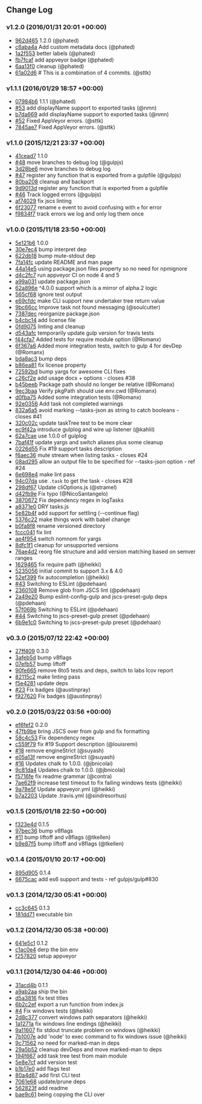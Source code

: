 ## Change Log

### v1.2.0 (2016/01/31 20:01 +00:00)
- [962d465](https://github.com/gulpjs/gulp-cli/commit/962d46545b60acfad95807b4eacd59cee7e7e6be) 1.2.0 (@phated)
- [c6aba4a](https://github.com/gulpjs/gulp-cli/commit/c6aba4a09abf95af2aaf2578fd365b7f8fded245) Add custom metadata docs (@phated)
- [1a2f553](https://github.com/gulpjs/gulp-cli/commit/1a2f5530bc97cf102744875d529e61721b52d19c) better labels (@phated)
- [fb7fcaf](https://github.com/gulpjs/gulp-cli/commit/fb7fcaf6ddcdd3bf7e9731bd0335750cb949434a) add appveyor badge (@phated)
- [6aa13f0](https://github.com/gulpjs/gulp-cli/commit/6aa13f0226685905f032e431d1cebd87fc4ae882) cleanup (@phated)
- [61a02d6](https://github.com/gulpjs/gulp-cli/commit/61a02d68255b422010c941c3c47e913b25495e74) # This is a combination of 4 commits. (@sttk)

### v1.1.1 (2016/01/29 18:57 +00:00)
- [07984b6](https://github.com/gulpjs/gulp-cli/commit/07984b6e20550cce410040c1c37255a709d46b9c) 1.1.1 (@phated)
- [#53](https://github.com/gulpjs/gulp-cli/pull/53) add displayName support to exported tasks (@nmn)
- [b7da669](https://github.com/gulpjs/gulp-cli/commit/b7da669f8e9454f6b27da8afada04392797ef396) add displayName support to exported tasks (@nmn)
- [#52](https://github.com/gulpjs/gulp-cli/pull/52) Fixed AppVeyor errors. (@sttk)
- [7845ae7](https://github.com/gulpjs/gulp-cli/commit/7845ae7f87094442511873d58806f7c28129a0ba) Fixed AppVeyor errors. (@sttk)

### v1.1.0 (2015/12/21 23:37 +00:00)
- [41cead7](https://github.com/gulpjs/gulp-cli/commit/41cead78fa5e661304e193d7c0c034caf073671b) 1.1.0
- [#48](https://github.com/gulpjs/gulp-cli/pull/48) move branches to debug log (@gulpjs)
- [3d28be6](https://github.com/gulpjs/gulp-cli/commit/3d28be62efcc5e02152de181a3d9c8c52f7aa107) move branches to debug log
- [#47](https://github.com/gulpjs/gulp-cli/pull/47) register any function that is exported from a gulpfile (@gulpjs)
- [80ba208](https://github.com/gulpjs/gulp-cli/commit/80ba20846df07e8bac8c8be3593dd41f4fbcee1b) cleanup and backport
- [9d9013d](https://github.com/gulpjs/gulp-cli/commit/9d9013d471051261af15720748ff86879c5b11ef) register any function that is exported from a gulpfile
- [#46](https://github.com/gulpjs/gulp-cli/pull/46) Track logged errors (@gulpjs)
- [af74029](https://github.com/gulpjs/gulp-cli/commit/af740292dc4bfdc362ff672bf9622043afa2a2e0) fix jscs linting
- [6f23077](https://github.com/gulpjs/gulp-cli/commit/6f23077406c5f21d0457647ca4f636d817549f0c) rename `e` event to avoid confusing with `e` for error
- [f9834f7](https://github.com/gulpjs/gulp-cli/commit/f9834f73a8fe97d843bf6b160ac72563aa900c0b) track errors we log and only log them once

### v1.0.0 (2015/11/18 23:50 +00:00)
- [5e121b6](https://github.com/gulpjs/gulp-cli/commit/5e121b6180e1f2d6de81afcb0cf069bedc1c7dd1) 1.0.0
- [30e7ec4](https://github.com/gulpjs/gulp-cli/commit/30e7ec44b07bce9a3b1a1f31778d575697b99357) bump interpret dep
- [622db18](https://github.com/gulpjs/gulp-cli/commit/622db18863b4b1e1053abf645a051173188e328a) bump mute-stdout dep
- [7fa14fc](https://github.com/gulpjs/gulp-cli/commit/7fa14fcd2bf2fb2de43227596e3bf2f95763632d) update README and man page
- [44a14e5](https://github.com/gulpjs/gulp-cli/commit/44a14e53192e3f5c91c05012b8d6d590dc1b093d) using package.json files property so no need for npmignore
- [d4c2fc7](https://github.com/gulpjs/gulp-cli/commit/d4c2fc7f0c55ba388c3b201bb901a98bc5c824a7) run appveyor CI on node 4 and 5
- [a99a031](https://github.com/gulpjs/gulp-cli/commit/a99a03190d6326c7716eb368b8bfd7af603d1465) update package.json
- [62a896e](https://github.com/gulpjs/gulp-cli/commit/62a896e5da8d82a8de2ecf3439bbb8f75262751f) ^4.0.0 support which is a mirror of alpha.2 logic
- [565cf68](https://github.com/gulpjs/gulp-cli/commit/565cf68ab6c543931d20e3d559f8ac214cc53921) ignore test output
- [e69cfdc](https://github.com/gulpjs/gulp-cli/commit/e69cfdc83770100d0f3841f9f19e95099661d85e) make CLI support new undertaker tree return value
- [9bc66cc](https://github.com/gulpjs/gulp-cli/commit/9bc66cc10b432f8a30c538761fc071d49ef5c5e3) Improve task not found messaging (@soulcutter)
- [7387dec](https://github.com/gulpjs/gulp-cli/commit/7387decbd4322c71aef5083fd6a01126d6994af0) reorganize package.json
- [b4cbc14](https://github.com/gulpjs/gulp-cli/commit/b4cbc14e7e2ce22a2325ccfae785e7d1420b52e6) add license file
- [0fd9075](https://github.com/gulpjs/gulp-cli/commit/0fd9075968c8f9038ced6c770137d75b3d30f4ad) linting and cleanup
- [d543afc](https://github.com/gulpjs/gulp-cli/commit/d543afcee30874a74b773ec78443ff8b9bc761ce) temporarily update gulp version for travis tests
- [f44cfa7](https://github.com/gulpjs/gulp-cli/commit/f44cfa71df06cdefcf6498a1ec98584ee0ecd29b) Added tests for require module option (@Romanx)
- [6f367a6](https://github.com/gulpjs/gulp-cli/commit/6f367a671f05485b5d387d6c6e575ecf36be41d5) Added more integration tests, switch to gulp 4 for devDep (@Romanx)
- [bda8ac3](https://github.com/gulpjs/gulp-cli/commit/bda8ac3a7381f5ef9b4b565e8b251539fde05a6a) bump deps
- [b86ea81](https://github.com/gulpjs/gulp-cli/commit/b86ea8103e5b3ac6f634a44b3a4da9889d564049) fix license property
- [72592bd](https://github.com/gulpjs/gulp-cli/commit/72592bd125c8a20f9d68837882780273dacaaa1c) bump yargs for awesome CLI fixes
- [c26cf2e](https://github.com/gulpjs/gulp-cli/commit/c26cf2ed3e0bb829323312f47ad32544668d9ce9) add usage docs + options - closes #38
- [b45beeb](https://github.com/gulpjs/gulp-cli/commit/b45beebbdaf33a73421469e2b467a24688a07e0c) Package path should no longer be relative (@Romanx)
- [9ec3baa](https://github.com/gulpjs/gulp-cli/commit/9ec3baa1baa431c7038ccbb2aa03e28a6b162346) Verify pkgPath should use env.cwd (@Romanx)
- [d0fba75](https://github.com/gulpjs/gulp-cli/commit/d0fba7525cda9ca353a317ea05ad7f47bd2268f0) Added some integration tests (@Romanx)
- [92e0356](https://github.com/gulpjs/gulp-cli/commit/92e03568d3178f947caa1f2355385c21b4719bdf) Add task not completed warnings
- [832a6a5](https://github.com/gulpjs/gulp-cli/commit/832a6a5de53c98dcbd771f1488d21dd5897ede1e) avoid marking --tasks-json as string to catch booleans - closes #41
- [320c02c](https://github.com/gulpjs/gulp-cli/commit/320c02c3fef35a41829f1caebdb6f3dde365524e) update taskTree test to be more clear
- [ec9f42a](https://github.com/gulpjs/gulp-cli/commit/ec9f42aba7c2c37a429efb760d8a6e1841bee433) introduce gulplog and wire up listener (@kahlil)
- [62a7cae](https://github.com/gulpjs/gulp-cli/commit/62a7cae69bf23116184551772b1f82e85358ea89) use 1.0.0 of gulplog
- [7baf41f](https://github.com/gulpjs/gulp-cli/commit/7baf41f580d0d656cc6ea0438dc66eba7d134c07) update yargs and switch aliases plus some cleanup
- [0226d55](https://github.com/gulpjs/gulp-cli/commit/0226d5584ecad0cf6132b1414ac012755957c334) Fix #19 support tasks description
- [f6aec36](https://github.com/gulpjs/gulp-cli/commit/f6aec36d11fc13a159ea08daa015b5a241cfa594) mute stream when listing tasks - closes #24
- [08ad295](https://github.com/gulpjs/gulp-cli/commit/08ad295fc2c3105c57b06987e834f8b7a03731ca) allow an output file to be specified for --tasks-json option - ref #24
- [6e698e4](https://github.com/gulpjs/gulp-cli/commit/6e698e4be72c72aac1e6dd6debd83c64481c4201) make lint pass
- [94c07da](https://github.com/gulpjs/gulp-cli/commit/94c07da0dd7ce46feead00fcffc9d58429774795) use `.task` to get the task - closes #28
- [298df67](https://github.com/gulpjs/gulp-cli/commit/298df672683eb2a7e35f9cf1e6084c67213778ba) Update cliOptions.js (@stramel)
- [d42fb9e](https://github.com/gulpjs/gulp-cli/commit/d42fb9ef6c42aa36963dde73be7539f3c70f68b9) Fix typo (@NicoSantangelo)
- [3870672](https://github.com/gulpjs/gulp-cli/commit/38706722754fb13c61056f9be9d830f72f9c4e10) Fix dependency regex in logTasks
- [a8371e0](https://github.com/gulpjs/gulp-cli/commit/a8371e0bb0a8b810920bab62c303e82a8fad5f10) DRY tasks.js
- [5e82b4f](https://github.com/gulpjs/gulp-cli/commit/5e82b4fc39db8bbd863afc19619121ce7899689b) add support for settling (--continue flag)
- [5376c22](https://github.com/gulpjs/gulp-cli/commit/5376c22414517b77fe2e15ea97ff258102473b44) make things work with babel change
- [b0fa8f8](https://github.com/gulpjs/gulp-cli/commit/b0fa8f8f412cbd667b4258d877748c8cf08de322) rename versioned directory
- [fccc041](https://github.com/gulpjs/gulp-cli/commit/fccc041ec0a39b9b46566114e6bbcd0692a25944) fix lint
- [ae4f954](https://github.com/gulpjs/gulp-cli/commit/ae4f954dcf2a241bdd4a84879408239a2c260bfa) switch nomnom for yargs
- [8dfc1f1](https://github.com/gulpjs/gulp-cli/commit/8dfc1f17a6fe5c493e86b045c87a8cde3e89040a) cleanup for unsupported versions
- [76ae4d2](https://github.com/gulpjs/gulp-cli/commit/76ae4d278414d62014fa397c03c4277c854b987a) reorg file structure and add version matching based on semver ranges
- [1629465](https://github.com/gulpjs/gulp-cli/commit/1629465078e3fd8a6c1843e3eac30cf2ae950038) fix require path (@heikki)
- [5235056](https://github.com/gulpjs/gulp-cli/commit/52350568af409e8e21f8c9a4454cb8a699fe6bd5) initial commit to support 3.x & 4.0
- [52ef399](https://github.com/gulpjs/gulp-cli/commit/52ef3996e5789a7ef4519fadaf9bafa795c5dd4a) fix autocompletion (@heikki)
- [#43](https://github.com/gulpjs/gulp-cli/pull/43) Switching to ESLint (@pdehaan)
- [2360108](https://github.com/gulpjs/gulp-cli/commit/2360108ebba136a76cdb77981cc91c0a912c11e5) Remove glob from JSCS lint (@pdehaan)
- [2a49e20](https://github.com/gulpjs/gulp-cli/commit/2a49e2056dc0cb8093d093f7a0af54232e863297) Bump eslint-config-gulp and jscs-preset-gulp deps (@pdehaan)
- [57f069b](https://github.com/gulpjs/gulp-cli/commit/57f069b6a59d819aab91896febb53e31cb2623c9) Switching to ESLint (@pdehaan)
- [#44](https://github.com/gulpjs/gulp-cli/pull/44) Switching to jscs-preset-gulp preset (@pdehaan)
- [6b9e1c0](https://github.com/gulpjs/gulp-cli/commit/6b9e1c0ebc55a4a73f14e8c9c6d928099a846b7f) Switching to jscs-preset-gulp preset (@pdehaan)

### v0.3.0 (2015/07/12 22:42 +00:00)
- [27ff409](https://github.com/gulpjs/gulp-cli/commit/27ff409116ddd5a6af29d54cecc94c69c4bf4162) 0.3.0
- [3afeb5d](https://github.com/gulpjs/gulp-cli/commit/3afeb5de9225b500e4a1466895483965cadabb82) bump v8flags
- [07efb57](https://github.com/gulpjs/gulp-cli/commit/07efb57bf03d5c30a176f23cb9774eafedbac823) bump liftoff
- [90fe665](https://github.com/gulpjs/gulp-cli/commit/90fe665fe97743315e5e20b7eb287a4aea425538) remove 6to5 tests and deps, switch to labs lcov report
- [82115c2](https://github.com/gulpjs/gulp-cli/commit/82115c2d7c8a56c7cb6a4de619a0d6513b40e4ad) make linting pass
- [f5e4281](https://github.com/gulpjs/gulp-cli/commit/f5e42811d3640bd7325ba64e63d7c71e08b91096) update deps
- [#23](https://github.com/gulpjs/gulp-cli/pull/23) Fix badges (@austinpray)
- [f927620](https://github.com/gulpjs/gulp-cli/commit/f927620cbe8c309caae7983f689cfb09fa9363c4) Fix badges (@austinpray)

### v0.2.0 (2015/03/22 03:56 +00:00)
- [ef6fef2](https://github.com/gulpjs/gulp-cli/commit/ef6fef27998309073d6c8c3606e57e3414c0e0a9) 0.2.0
- [47fb9be](https://github.com/gulpjs/gulp-cli/commit/47fb9be67a50f2a1fab545a9b5e0cf26c02e2c32) bring JSCS over from gulp and fix formatting
- [58c4c53](https://github.com/gulpjs/gulp-cli/commit/58c4c53dd3c9a3f6fc9d6f802606dd3dd170efc9) Fix dependency regex
- [c559f79](https://github.com/gulpjs/gulp-cli/commit/c559f798b9e7e4a791a64eb5ddf6d72ba5944623) fix #19 Support description (@louisremi)
- [#18](https://github.com/gulpjs/gulp-cli/pull/18) remove engineStrict (@suyash)
- [e05a13f](https://github.com/gulpjs/gulp-cli/commit/e05a13f47157493b3693386d1ad6e3bf4ab10ca6) remove engineStrict (@suyash)
- [#16](https://github.com/gulpjs/gulp-cli/pull/16) Updates chalk to 1.0.0. (@jbnicolai)
- [9c81da4](https://github.com/gulpjs/gulp-cli/commit/9c81da43a9c411930d9719e60f7a2087c50a3472) Updates chalk to 1.0.0. (@jbnicolai)
- [f5716fe](https://github.com/gulpjs/gulp-cli/commit/f5716fe72333d3a3b1d994ac545100b37748f42d) fix readme grammar (@contra)
- [7ae62f9](https://github.com/gulpjs/gulp-cli/commit/7ae62f9007b86093d97846716f33af8f6628e8e7) increase test timeout to fix failing windows tests (@heikki)
- [9a78e5f](https://github.com/gulpjs/gulp-cli/commit/9a78e5fedcb58beea4292bc1e1cf53231ef24532) Update appveyor.yml (@heikki)
- [b7a2203](https://github.com/gulpjs/gulp-cli/commit/b7a2203f96afdeb5a9b093fa6450e60f8ff2d6a4) Update .travis.yml (@sindresorhus)

### v0.1.5 (2015/01/18 22:50 +00:00)
- [f323e4d](https://github.com/gulpjs/gulp-cli/commit/f323e4d312491bce2d173d99e606ac4f7f280b91) 0.1.5
- [97bec36](https://github.com/gulpjs/gulp-cli/commit/97bec365ca8b2b5adb4bc68c3520ab652cbcc498) bump v8flags
- [#11](https://github.com/gulpjs/gulp-cli/pull/11) bump liftoff and v8flags (@tkellen)
- [b9e87f5](https://github.com/gulpjs/gulp-cli/commit/b9e87f51a0ad8fd3ae0d5753ef1bbf9613ea489c) bump liftoff and v8flags (@tkellen)

### v0.1.4 (2015/01/10 20:17 +00:00)
- [895d905](https://github.com/gulpjs/gulp-cli/commit/895d9058596a09078989b7c1977281971554296f) 0.1.4
- [6675cac](https://github.com/gulpjs/gulp-cli/commit/6675cac126bd969a70f40179a5cf2d41b1e2f765) add es6 support and tests - ref gulpjs/gulp#830

### v0.1.3 (2014/12/30 05:41 +00:00)
- [cc3c645](https://github.com/gulpjs/gulp-cli/commit/cc3c6456ab84e1d779d5f780840cf28489b07e15) 0.1.3
- [181dd71](https://github.com/gulpjs/gulp-cli/commit/181dd71802ccbe7155ee7d204b6762daed3f54af) executable bin

### v0.1.2 (2014/12/30 05:38 +00:00)
- [641e5c1](https://github.com/gulpjs/gulp-cli/commit/641e5c1779cbfce09193b296d2df45cae6496c7a) 0.1.2
- [c1ac0e4](https://github.com/gulpjs/gulp-cli/commit/c1ac0e4c7bfa1f6b0abc7312f5a6d471a0386b8d) derp the bin env
- [f257820](https://github.com/gulpjs/gulp-cli/commit/f257820141ad16cab80a79fadb77dd326f3130bd) setup appveyor

### v0.1.1 (2014/12/30 04:46 +00:00)
- [31acd4b](https://github.com/gulpjs/gulp-cli/commit/31acd4b919d9a5f88c9bbc637864893efe6842c1) 0.1.1
- [a9ab2aa](https://github.com/gulpjs/gulp-cli/commit/a9ab2aa83c6c6937248765c590886e7f5b470d16) ship the bin
- [d5a3816](https://github.com/gulpjs/gulp-cli/commit/d5a3816f3e859baa338533f4fd9d2721328d6af1) fix test titles
- [6b2c2ef](https://github.com/gulpjs/gulp-cli/commit/6b2c2ef8827980af5f9c3b0b107173aa70c484ca) export a run function from index.js
- [#4](https://github.com/gulpjs/gulp-cli/pull/4) Fix windows tests (@heikki)
- [2d8c377](https://github.com/gulpjs/gulp-cli/commit/2d8c37736c114020a87c2e67198d68005006f9d3) convert windows path separators (@heikki)
- [1a1271a](https://github.com/gulpjs/gulp-cli/commit/1a1271ac0ff14bc98617e86ad4b6ccc72bec2065) fix windows line endings (@heikki)
- [9a11607](https://github.com/gulpjs/gulp-cli/commit/9a11607a0013d439af7ddbf216cb2f07d10dfdf0) fix stdout truncate problem on windows (@heikki)
- [7b1007e](https://github.com/gulpjs/gulp-cli/commit/7b1007e530519e68bf216b6c1723f6015c87ffef) add 'node' to exec command to fix windows issue (@heikki)
- [9c71562](https://github.com/gulpjs/gulp-cli/commit/9c71562792d68d81bc7ee3f6486db808f8f29df4) no need for marked-man in deps
- [29a5b52](https://github.com/gulpjs/gulp-cli/commit/29a5b52afbd279c4218688d3f21435f814570acf) cleanup devDeps and move marked-man to deps
- [194f667](https://github.com/gulpjs/gulp-cli/commit/194f66720892adfcf558380b6a5c65ab4613c13f) add task tree test from main module
- [5e8e7cf](https://github.com/gulpjs/gulp-cli/commit/5e8e7cfe904477424bdf0c08adb2c7251c44341f) add version test
- [b1b17e0](https://github.com/gulpjs/gulp-cli/commit/b1b17e0ef441e70b561a53c3283f82d05a801065) add flags test
- [80a4d87](https://github.com/gulpjs/gulp-cli/commit/80a4d87c5068337657607a20394a3b457ad49d01) add first CLI test
- [7061e68](https://github.com/gulpjs/gulp-cli/commit/7061e680b1f1a69187b96c7bc484864737cf00a1) update/prune deps
- [562823f](https://github.com/gulpjs/gulp-cli/commit/562823f4640b099965ebdcb0cf2fc46bc79c2627) add readme
- [bae9c61](https://github.com/gulpjs/gulp-cli/commit/bae9c61e35deea0358694a856a521f6e596238b7) being copying the CLI over